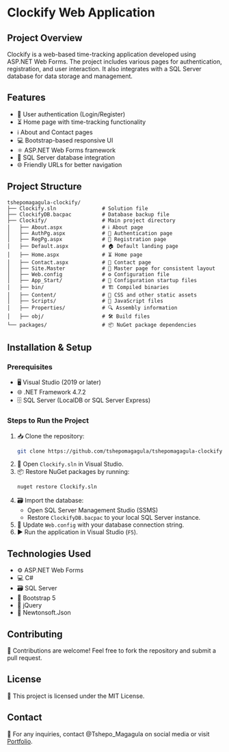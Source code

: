 # Clockify Web Application

## Project Overview
Clockify is a web-based time-tracking application developed using ASP.NET Web Forms. The project includes various pages for authentication, registration, and user interaction. It also integrates with a SQL Server database for data storage and management.

## Features
- 🔑 User authentication (Login/Register)
- ⏳ Home page with time-tracking functionality
- ℹ️ About and Contact pages
- 💻 Bootstrap-based responsive UI
- ⚛️ ASP.NET Web Forms framework
- 📂 SQL Server database integration
- 🌐 Friendly URLs for better navigation

## Project Structure
```
tshepomagagula-clockify/
├── Clockify.sln               # Solution file 
├── ClockifyDB.bacpac          # Database backup file 
├── Clockify/                  # Main project directory 
│   ├── About.aspx             # ℹ️ About page
│   ├── AuthPg.aspx            # 🔐 Authentication page
│   ├── RegPg.aspx             # 📝 Registration page
│   ├── Default.aspx           # 🏠 Default landing page
│   ├── Home.aspx              # ⏳ Home page
│   ├── Contact.aspx           # 📧 Contact page
│   ├── Site.Master            # 🎨 Master page for consistent layout
│   ├── Web.config             # ⚙️ Configuration file
│   ├── App_Start/             # 🚀 Configuration startup files
│   ├── bin/                   # 🏗️ Compiled binaries
│   ├── Content/               # 🎨 CSS and other static assets
│   ├── Scripts/               # 📜 JavaScript files
│   ├── Properties/            # 🔍 Assembly information
│   ├── obj/                   # 🛠️ Build files
└── packages/                  # 📦 NuGet package dependencies
```

## Installation & Setup
### Prerequisites
- 🖥️ Visual Studio (2019 or later)
- 🌐 .NET Framework 4.7.2
- 🗄️ SQL Server (LocalDB or SQL Server Express)

### Steps to Run the Project
1. 📥 Clone the repository:
   ```sh
   git clone https://github.com/tshepomagagula/tshepomagagula-clockify.git
   ```
2. 📂 Open `Clockify.sln` in Visual Studio.
3. 📦 Restore NuGet packages by running:
   ```sh
   nuget restore Clockify.sln
   ```
4. 🗃️ Import the database:
   - Open SQL Server Management Studio (SSMS)
   - Restore `ClockifyDB.bacpac` to your local SQL Server instance.
5. 🔧 Update `Web.config` with your database connection string.
6. ▶️ Run the application in Visual Studio (`F5`).

## Technologies Used
- ⚙️ ASP.NET Web Forms
- 💻 C#
- 🗃️ SQL Server
- 🎨 Bootstrap 5
- 📜 jQuery
- 🔄 Newtonsoft.Json

## Contributing
🤝 Contributions are welcome! Feel free to fork the repository and submit a pull request.

## License
📜 This project is licensed under the MIT License.

## Contact
📩 For any inquiries, contact @Tshepo_Magagula on social media or visit [Portfolio](https://tshepomagagula.github.io/myPortfolio/).


